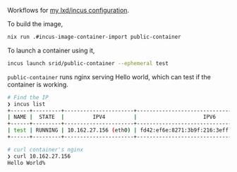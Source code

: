Workflows for [my lxd/incus configuration](https://github.com/srid/nixos-config/blob/master/modules/nixos/linux/lxd.nix).

To build the image,

```sh
nix run .#incus-image-container-import public-container
```

To launch a container using it,

```sh
incus launch srid/public-container --ephemeral test
```

`public-container` runs nginx serving Hello world, which can test if the container is working.

```sh
# Find the IP
❯ incus list
+------+---------+----------------------+-----------------------------------------------+-----------------------+-----------+
| NAME |  STATE  |         IPV4         |                     IPV6                      |         TYPE          | SNAPSHOTS |
+------+---------+----------------------+-----------------------------------------------+-----------------------+-----------+
| test | RUNNING | 10.162.27.156 (eth0) | fd42:ef6e:8271:3b9f:216:3eff:fea2:b8a6 (eth0) | CONTAINER (EPHEMERAL) | 0         |
+------+---------+----------------------+-----------------------------------------------+-----------------------+-----------+

# curl container's nginx
❯ curl 10.162.27.156
Hello World%
```
